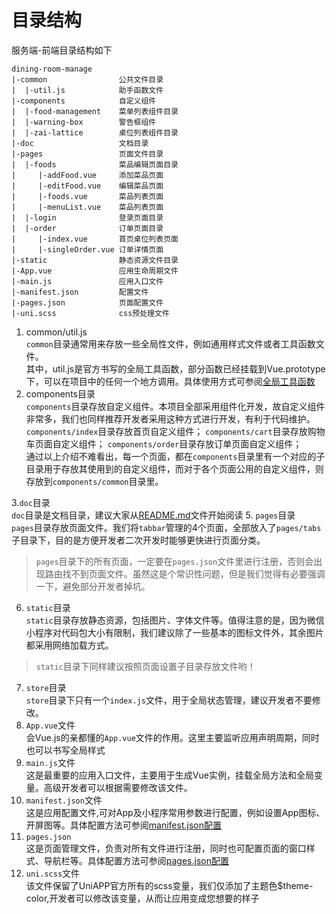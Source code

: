 目录结构
========
服务端-前端目录结构如下
~~~
dining-room-manage
|-common                公共文件目录
|  |-util.js            助手函数文件
|-components            自定义组件
|  |-food-management    菜单列表组件目录
|  |-warning-box        警告框组件
|  |-zai-lattice        桌位列表组件目录
|-doc                   文档目录
|-pages                 页面文件目录
|  |-foods              菜品编辑页面目录
|     |-addFood.vue     添加菜品页面
|     |-editFood.vue    编辑菜品页面
|     |-foods.vue       菜品列表页面
|     |-menuList.vue    菜品列表页面
|  |-login              登录页面目录
|  |-order              订单页面目录
|     |-index.vue       首页桌位列表页面
|     |-singleOrder.vue 订单详情页面
|-static                静态资源文件目录
|-App.vue               应用生命周期文件
|-main.js               应用入口文件
|-manifest.json         配置文件
|-pages.json            页面配置文件
|-uni.scss              css预处理文件
~~~
1. common/util.js    
`common`目录通常用来存放一些全局性文件，例如通用样式文件或者工具函数文件。  
其中，util.js是官方书写的全局工具函数，部分函数已经挂载到Vue.prototype下，可以在项目中的任何一个地方调用。具体使用方式可参阅[全局工具函数](tool.md)  
2. components目录  
`components`目录存放自定义组件。本项目全部采用组件化开发，故自定义组件非常多，我们也同样推荐开发者采用这种方式进行开发，有利于代码维护。  
`components/index`目录存放首页自定义组件； 
`components/cart`目录存放购物车页面自定义组件；
`components/order`目录存放订单页面自定义组件；  
通过以上介绍不难看出，每一个页面，都在`components`目录里有一个对应的子目录用于存放其使用到的自定义组件，而对于各个页面公用的自定义组件，则存放到`components/common`目录里。  

3.`doc`目录  
`doc`目录是文档目录，建议大家从[README.md](README.md)文件开始阅读
5. `pages`目录  
`pages`目录存放页面文件。我们将`tabbar`管理的4个页面，全部放入了`pages/tabs`子目录下，目的是方便开发者二次开发时能够更快进行页面分类。
>`pages`目录下的所有页面，一定要在`pages.json`文件里进行注册，否则会出现路由找不到页面文件。虽然这是个常识性问题，但是我们觉得有必要强调一下，避免部分开发者掉坑。  
6. `static`目录  
`static`目录存放静态资源，包括图片、字体文件等。值得注意的是，因为微信小程序对代码包大小有限制，我们建议除了一些基本的图标文件外，其余图片都采用网络加载方式。  
>`static`目录下同样建议按照页面设置子目录存放文件哟！
7. `store`目录  
`store`目录下只有一个`index.js`文件，用于全局状态管理，建议开发者不要修改。
8. `App.vue`文件  
会Vue.js的亲都懂的`App.vue`文件的作用。这里主要监听应用声明周期，同时也可以书写全局样式
9. `main.js`文件  
这是最重要的应用入口文件，主要用于生成Vue实例，挂载全局方法和全局变量。高级开发者可以根据需要修改该文件。
10. `manifest.json`文件  
这是应用配置文件,可对App及小程序常用参数进行配置，例如设置App图标、开屏图等。具体配置方法可参阅[manifest.json配置](https://uniapp.dcloud.io/collocation/manifest)
11. `pages.json`  
这是页面管理文件，负责对所有文件进行注册，同时也可配置页面的窗口样式、导航栏等。具体配置方法可参阅[pages.json配置](https://uniapp.dcloud.io/collocation/pages)
11. `uni.scss`文件  
该文件保留了UniAPP官方所有的scss变量，我们仅添加了主题色$theme-color,开发者可以修改该变量，从而让应用变成您想要的样子